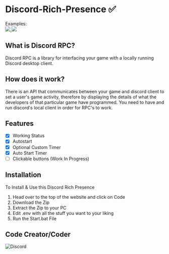 # Discord-Rich-Presence ✅
Examples:
  <br>
<a href="#">
    <img src="https://i.gyazo.com/832584ac78bf522f168d8cdd56f13ada.gif">
    <img src="https://i.gyazo.com/a9827b1af51b0682294fb028a044e2cb.png">
  </a>
<br>

## What is Discord RPC?

Discord RPC is a library for interfacing your game with a locally running Discord desktop client.

## How does it work?

There is an API that communicates between your game and discord client to set a user's game activity, therefore by displaying the details of what the developers of that particular game have programmed. You need to have and run discord's local client in order for RPC's to work.

## Features
- [x] Working Status
- [x] Autostart
- [x] Optional Custom Timer
- [x] Auto Start Timer
- [ ] Clickable buttons (Work In Progress)

## Installation

To Install & Use this Discord Rich Presence
1. Head over to the top of the website and click on Code
2. Download the Zip
3. Extract the Zip to your PC
4. Edit .env with all the stuff you want to your liking
5. Run the Start.bat File

## Code Creator/Coder
![Discord](https://discord.c99.nl/widget/theme-3/664193794429943848.png)
